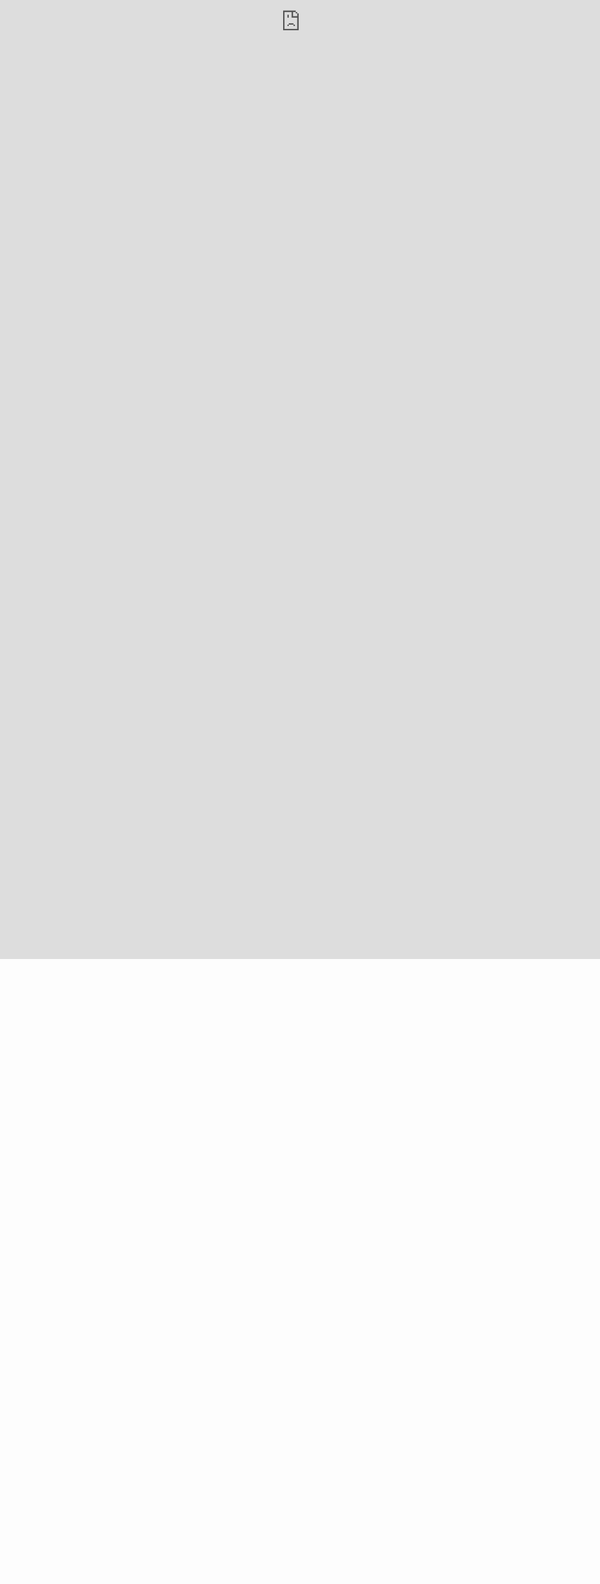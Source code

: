 <!DOCTYPE html>
<html>
<meta name='viewport' content='width=device-width, initial-scale=1.0' charset='UTF-8, height:100vh'>
<body>
<div>
  <iframe src="https://script.google.com/a/m2.formulatrix.com/macros/s/AKfycbwyLLj_spoE3Zh836zSvymtkwzXavjc6CFNBiBDfsSo4y5XoHFz/exec" 
  style="position:absolute; top:0; left:0; width:100%; height:100vh; border:none; zoom: 0.75; -moz-transform: scale(0.75); -moz-transform-origin: 0 0;" ></iframe>
</div>

</body>
</html>


